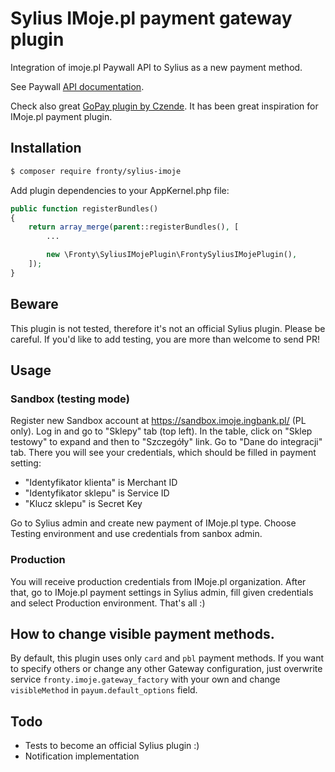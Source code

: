 # Sylius IMoje.pl payment gateway plugin

Integration of imoje.pl Paywall API to Sylius as a new payment method.

See Paywall [API documentation](https://www.imoje.pl/developerzy/paywall-api).

Check also great [GoPay plugin by Czende](https://packagist.org/packages/czende/gopay-plugin). It has been great inspiration for IMoje.pl payment plugin.

## Installation

```bash
$ composer require fronty/sylius-imoje
```

Add plugin dependencies to your AppKernel.php file:

```php
public function registerBundles()
{
    return array_merge(parent::registerBundles(), [
        ...

        new \Fronty\SyliusIMojePlugin\FrontySyliusIMojePlugin(),
    ]);
}
```

## Beware
This plugin is not tested, therefore it's not an official Sylius plugin. Please be careful.
If you'd like to add testing, you are more than welcome to send PR!

## Usage
### Sandbox (testing mode)
Register new Sandbox account at https://sandbox.imoje.ingbank.pl/ (PL only).
Log in and go to "Sklepy" tab (top left). In the table, click on "Sklep testowy" to expand and then to "Szczegóły" link.
Go to "Dane do integracji" tab. There you will see your credentials, which should be filled in payment setting:
- "Identyfikator klienta" is Merchant ID
- "Identyfikator sklepu" is Service ID
- "Klucz sklepu" is Secret Key

Go to Sylius admin and create new payment of IMoje.pl type. Choose Testing environment and use credentials from sanbox admin.

### Production
You will receive production credentials from IMoje.pl organization. After that, go to IMoje.pl payment settings in Sylius admin,
fill given credentials and select Production environment. That's all :)


## How to change visible payment methods.
By default, this plugin uses only `card` and `pbl` payment methods. If you want to specify others or change any other Gateway configuration,
just overwrite service `fronty.imoje.gateway_factory` with your own and change `visibleMethod` in `payum.default_options` field.


## Todo
- Tests to become an official Sylius plugin :)
- Notification implementation